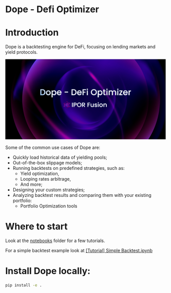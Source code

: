 # Dope - Defi Optimizer

# Introduction

Dope is a backtesting engine for DeFi, focusing on lending markets and yield protocols. 

[![dope](./images/dope.png)](https://github.com/IPOR-Labs/dope)


Some of the common use cases of Dope are:

- Quickly load historical data of yielding pools;
- Out-of-the-box slippage models; 
- Running backtests on predefined strategies, such as: 
    - Yield optimization, 
    - Looping rates arbitrage,
    - And more;
- Designing your custom strategies;
- Analyzing backtest results and comparing them with your existing portfolio:
    - Portfolio Optimization tools


# Where to start

Look at the [notebooks](https://github.com/IPOR-Labs/dope/tree/main/notebooks) folder for a few tutorials.

For a simple backtest example look at [[Tutorial] Simple Backtest.ipynb](https://github.com/IPOR-Labs/dope/blob/main/notebooks/%5BTutorial%5D%20Simple%20Backtest.ipynb)

# Install Dope locally:

```bash
pip install -e .
```


